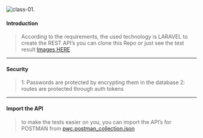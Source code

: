 ![class-01](https://i0.wp.com/www.intelregion.com/wp-content/uploads/2019/11/Untitled-design-76.jpg).

#### Introduction

> According to the requirements, the used technology is LARAVEL to create the REST API’s you can clone this Repo or just see the test result [Images HERE](https://github.com/shayth1/PwC/tree/main/Extra/imgs)

---

#### Security

> 1: Passwords are protected by encrypting them in the database
> 2: routes are protected through auth tokens

---

#### Import the API

> to make the tests easier on you, you can import the API’s for POSTMAN from [ pwc.postman_collection.json](https://github.com/shayth1/PwC/tree/main/Extra/)
